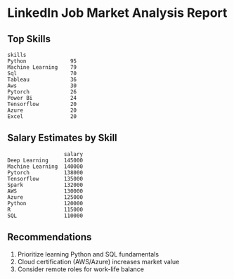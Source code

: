 # LinkedIn Job Market Analysis Report

## Top Skills
```
skills
Python              95
Machine Learning    79
Sql                 70
Tableau             36
Aws                 30
Pytorch             26
Power Bi            24
Tensorflow          20
Azure               20
Excel               20
```

## Salary Estimates by Skill
```
                  salary
Deep Learning     145000
Machine Learning  140000
Pytorch           138000
Tensorflow        135000
Spark             132000
AWS               130000
Azure             125000
Python            120000
R                 115000
SQL               110000
```

## Recommendations
1. Prioritize learning Python and SQL fundamentals
2. Cloud certification (AWS/Azure) increases market value
3. Consider remote roles for work-life balance
